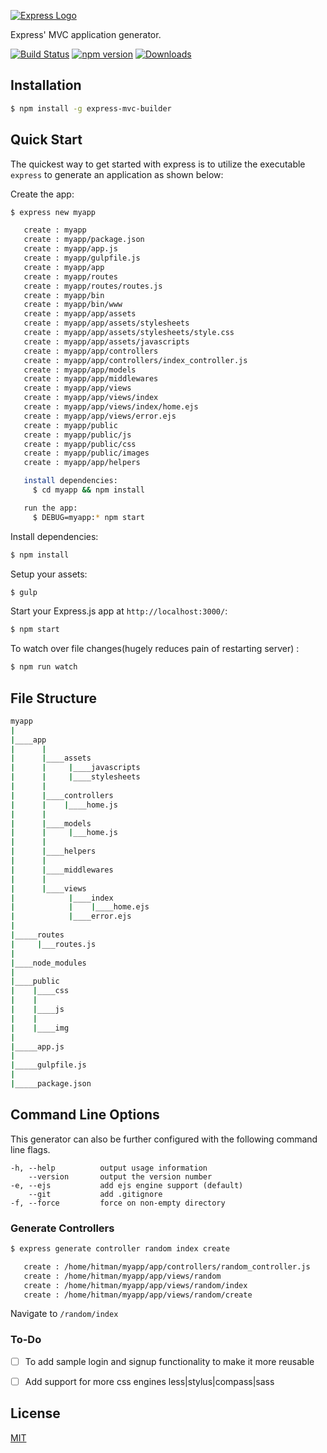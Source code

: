 [![Express Logo](https://i.cloudup.com/zfY6lL7eFa-3000x3000.png)](http://expressjs.com/)

Express' MVC application generator.

[![Build Status](https://travis-ci.org/agrim123/express-mvc-builder.svg?branch=master)](https://travis-ci.org/agrim123/express-mvc-builder)
[![npm version](http://img.shields.io/npm/v/express-mvc-builder.svg)](https://npmjs.org/package/express-mvc-builder)
[![Downloads](http://img.shields.io/npm/dm/express-mvc-builder.svg)](https://npmjs.org/package/express-mvc-builder)

## Installation

```sh
$ npm install -g express-mvc-builder
```

## Quick Start

The quickest way to get started with express is to utilize the executable `express` to generate an application as shown below:

Create the app:

```bash
$ express new myapp

   create : myapp
   create : myapp/package.json
   create : myapp/app.js
   create : myapp/gulpfile.js
   create : myapp/app
   create : myapp/routes
   create : myapp/routes/routes.js
   create : myapp/bin
   create : myapp/bin/www
   create : myapp/app/assets
   create : myapp/app/assets/stylesheets
   create : myapp/app/assets/stylesheets/style.css
   create : myapp/app/assets/javascripts
   create : myapp/app/controllers
   create : myapp/app/controllers/index_controller.js
   create : myapp/app/models
   create : myapp/app/middlewares
   create : myapp/app/views
   create : myapp/app/views/index
   create : myapp/app/views/index/home.ejs
   create : myapp/app/views/error.ejs
   create : myapp/public
   create : myapp/public/js
   create : myapp/public/css
   create : myapp/public/images
   create : myapp/app/helpers

   install dependencies:
     $ cd myapp && npm install

   run the app:
     $ DEBUG=myapp:* npm start


```

Install dependencies:

```bash
$ npm install
```

Setup your assets:
```bash
$ gulp
```
Start your Express.js app at `http://localhost:3000/`:

```bash
$ npm start
```

To watch over file changes(hugely reduces pain of restarting server) :

```bash
$ npm run watch
```


## File Structure

```bash
myapp
|
|____app
|      |
|      |____assets
|      |     |____javascripts
|      |     |____stylesheets
|      |
|      |____controllers
|      |    |____home.js
|      |
|      |____models
|      |     |___home.js
|      |
|      |____helpers
|      |
|      |____middlewares
|      |
|      |____views
|            |____index
|            |    |____home.ejs
|            |____error.ejs
|
|_____routes
|     |___routes.js
|
|____node_modules
|
|____public
|    |____css
|    |
|    |____js
|    |
|    |____img
|
|_____app.js
|
|_____gulpfile.js
|
|_____package.json

```
## Command Line Options

This generator can also be further configured with the following command line flags.

    -h, --help          output usage information
        --version       output the version number
    -e, --ejs           add ejs engine support (default)
        --git           add .gitignore
    -f, --force         force on non-empty directory

### Generate Controllers

```bash
$ express generate controller random index create

   create : /home/hitman/myapp/app/controllers/random_controller.js
   create : /home/hitman/myapp/app/views/random
   create : /home/hitman/myapp/app/views/random/index
   create : /home/hitman/myapp/app/views/random/create

```
Navigate to `/random/index`


### To-Do

- [ ] To add sample login and signup functionality to make it more reusable
- [ ] Add support for more css engines less|stylus|compass|sass


## License

[MIT](LICENSE)

[downloads-url]: https://npmjs.org/package/express-mvc-builder
